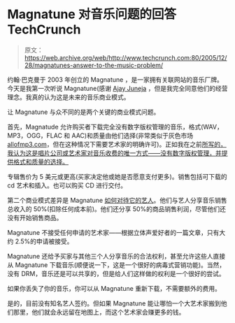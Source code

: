 # Magnatune 对音乐问题的回答 TechCrunch

> 原文：<https://web.archive.org/web/http://www.techcrunch.com:80/2005/12/28/magnatunes-answer-to-the-music-problem/>

约翰·巴克曼于 2003 年创立的 Magnatune ，是一家拥有关联网站的音乐厂牌。今天是我第一次听说 Magnatune(感谢 [Ajay Juneja](https://web.archive.org/web/20221208220322/http://weblogs.asp.net/ajuneja/archive/2005/12/28/434094.aspx) ，但是我完全同意他们的经营理念。我真的认为这是未来的音乐商业模式。

让 Magnatune 与众不同的是两个关键的商业模式问题。

首先，Magnatude 允许购买者下载完全没有数字版权管理的音乐，格式(WAV，MP3，OGG，FLAC 和 AAC)和质量由他们选择(非常类似于灰色市场[allofmp3.com](https://web.archive.org/web/20221208220322/http://www.allofmp3.com/)，但在这种情况下需要艺术家的明确许可)。正如我在之前[所写的，我认为这是唱片公司或艺术家对音乐收费的唯一方式——没有数字版权管理，并提供格式和质量的选择。](https://web.archive.org/web/20221208220322/http://www.crunchnotes.com/?p=103)

专辑售价为 5 美元或更高(买家决定他或她是否愿意支付更多)。销售包括可下载的 cd 艺术和插入。也可以购买 CD 进行交付。

第二个商业模式差异是 Magnatune [如何对待它的艺人](https://web.archive.org/web/20221208220322/http://magnatune.com/info/terms)。他们与艺人分享音乐销售总收入的 50%(扣除任何成本前)。他们还分享 50%的商品销售利润，尽管他们还没有开始销售商品。

Magnatune 不接受任何申请的艺术家——根据立体声爱好者的一篇文章，只有大约 2.5%的申请被接受。

Magnatune 还给予买家与其他三个人分享音乐的合法权利，甚至允许这些人直接从 Magnatune 下载音乐(顺便说一下，这是一个很好的病毒式营销功能)。当然，没有 DRM，音乐还是可以共享的，但是给人们这样做的权利是一个很好的尝试。

如果你丢失了你的音乐，你可以从 Magnatune 重新下载，不需要额外的费用。

是的，目前没有知名艺人签约。但如果 Magnatune 能让哪怕一个大艺术家搬到他们那里，他们就会永远留在地图上，而这个艺术家会赚更多的钱。